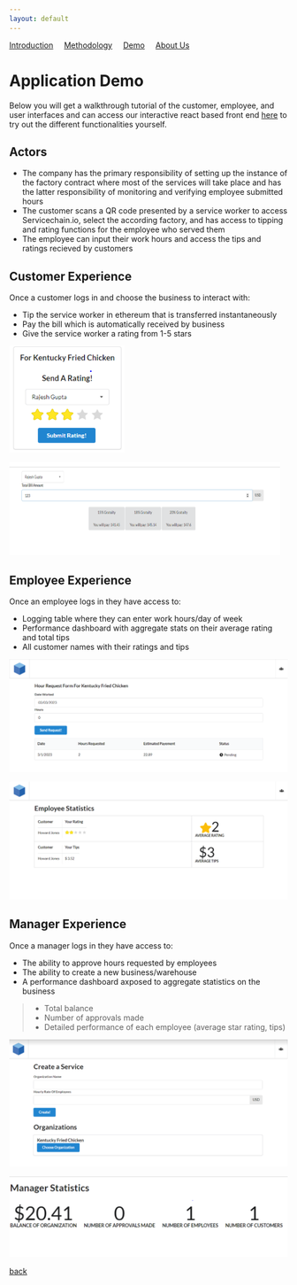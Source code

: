 ```yaml
---
layout: default
---
```


<a href="./index.html">Introduction</a>&nbsp;&nbsp;&nbsp;&nbsp;&nbsp;<a href="./methodology.html">Methodology</a>&nbsp;&nbsp;&nbsp;&nbsp;&nbsp;<a href="./demo.html">Demo</a>&nbsp;&nbsp;&nbsp;&nbsp;&nbsp;<a href="./about-us.html">About Us</a>

# Application Demo 
Below you will get a walkthrough tutorial of the customer, employee, and user interfaces and can access our interactive react based front end [here](https://servicechain-io.vercel.app/) to try out the different functionalities yourself. 

## Actors 
* The company has the primary responsibility of setting up the instance of the factory contract where most of the services will take place and has the latter responsibility of monitoring and verifying employee submitted hours 
* The customer scans a QR code presented by a service worker to access Servicechain.io, select the according factory, and has access to tipping and rating functions for the employee who served them
* The employee can input their work hours and access the tips and ratings recieved by customers 

## Customer Experience 
Once a customer logs in and choose the business to interact with: 

* Tip the service worker in ethereum that is transferred instantaneously
* Pay the bill which is automatically received by business
* Give the service worker a rating from 1-5 stars

![Rating](send_rating.PNG)

![Tipping](send_tip.PNG)

## Employee Experience 
Once an employee logs in they have access to: 

* Logging table where they can enter work hours/day of week
* Performance dashboard with aggregate stats on their average rating and total tips
* All customer names with their ratings and tips 

![Hours](hr_req.png)

![Stats](emp_stats.png)

## Manager Experience 
Once a manager logs in they have access to: 

* The ability to approve hours requested by employees 
* The ability to create a new business/warehouse 
* A performance dashboard axposed to aggregate statistics on the business
> * Total balance
> * Number of approvals made
> * Detailed performance of each employee (average star rating, tips)

![Service](create_service.PNG)

![Stats](mger_stats.PNG)


[back](./)




